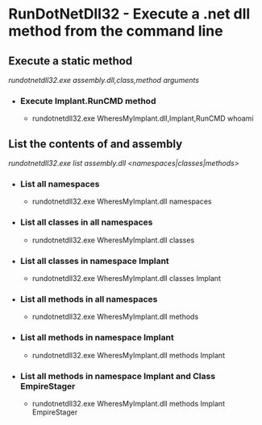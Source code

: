 # RunDotNetDll32 - Execute a .net dll method from the command line

## Execute a static method
*rundotnetdll32.exe assembly.dll,class,method arguments*

* ### Execute Implant.RunCMD method <br>
  * rundotnetdll32.exe WheresMyImplant.dll,Implant,RunCMD whoami

## List the contents of and assembly
*rundotnetdll32.exe list assembly.dll <namespaces|classes|methods> <namespace> <class>*
  
* ### List all namespaces
  * rundotnetdll32.exe WheresMyImplant.dll namespaces
* ### List all classes in all namespaces
  * rundotnetdll32.exe WheresMyImplant.dll classes
* ### List all classes in namespace Implant
  * rundotnetdll32.exe WheresMyImplant.dll classes Implant
* ### List all methods in all namespaces
  * rundotnetdll32.exe WheresMyImplant.dll methods
* ### List all methods in namespace Implant
  * rundotnetdll32.exe WheresMyImplant.dll methods Implant
* ### List all methods in namespace Implant and Class EmpireStager
  * rundotnetdll32.exe WheresMyImplant.dll methods Implant EmpireStager
